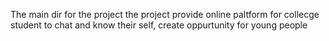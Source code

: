 The main dir for the project
the project provide online paltform for collecge student to chat and know their self, create oppurtunity for young people

